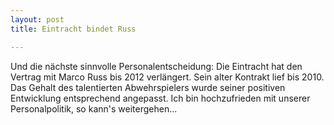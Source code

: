 ```yaml
---
layout: post
title: Eintracht bindet Russ

---
```


Und die nächste sinnvolle Personalentscheidung: Die Eintracht hat den Vertrag mit Marco Russ bis 2012 verlängert. Sein alter Kontrakt lief bis 2010. Das Gehalt des talentierten Abwehrspielers wurde seiner positiven Entwicklung entsprechend angepasst. Ich bin hochzufrieden mit unserer Personalpolitik, so kann's weitergehen...


